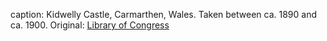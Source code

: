 caption: Kidwelly Castle, Carmarthen, Wales. Taken between ca. 1890 and ca. 1900. Original: [Library of Congress](http://www.loc.gov/pictures/item/2001703455/)
